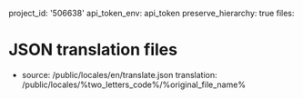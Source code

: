 project_id: '506638'
api_token_env: api_token
preserve_hierarchy: true
files:
  # JSON translation files
  - source: /public/locales/en/translate.json
    translation: /public/locales/%two_letters_code%/%original_file_name%








